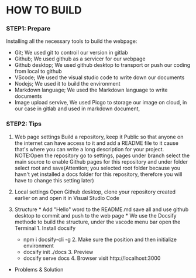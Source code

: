 <!-- How to buil web class/1pm-web.md -->
 # HOW TO BUILD
 ### STEP1: Prepare
   Installing all the necessary tools to build the webpage:

  - Git; We used git to controil our version in gitlab
  - Github; We used github as a servicer for our webpage
  - Github desktop; We used github desktop to transport or push our coding from local to github
  - VScode; We used the visual studio code to write down our documents
  - Nodejs; We used it to build the environment 
  - Markdown language; We used the Markdown language to write documents
  - Image upload servive, We used Picgo to storage our image on cloud, in our case in gitlab and used in markdown document,
 ### STEP2: Tips
   1. Web page settings
      Build a repository, keep it Public so that anyone on the internet can have access to it and add a README file to it cause that's where you can write a long description for your project.
      NOTE:Open the repository go to settings, pages under branch select the main source to enable Github pages for this repository and under folder select root and save(Attention; you selected root folder because you havn't yet installed a docs folder for this repository, therefore you will have to change this setting later) 

   2. Local settings
      Open Github desktop, clone your repository created earlier on and open it in Visual Studio Code

   3. Structure
    * Add "Hello" word to the README.md save all and use github desktop to commit and push to the web page
    * We use the Docsify methode to build the structure, under the vscode menu bar open the Terminal
     1. Install docsify
        - npm i docsify-cli -g
     2. Make sure the position and then initialize environment
        - docsify init ./docs
     3. Preview
        - docsify serve docs
     4. Browser visit http://localhost:3000

   - Problems & Solution

